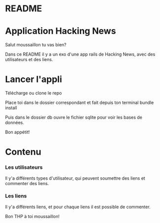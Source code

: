 # README

# Application Hacking News
Salut moussaillon tu vas bien?

Dans ce README il y a un exo d'une app rails de Hacking News, avec des utilisateurs et des liens.

# Lancer l'appli
Télécharge ou clone le repo

Place toi dans le dossier correspondant et fait depuis ton terminal bundle install

Puis dans le dossier db ouvre le fichier sqlite pour voir les bases de données.

Bon appétit!

# Contenu
### Les utilisateurs
Il y'a différents types d'utilisateur, qui peuvent soumettre des liens et commenter des liens.

### Les liens
Il y'a différents liens, et pour chaque liens il est possible de commenter.

Bon THP à toi moussaillon!
